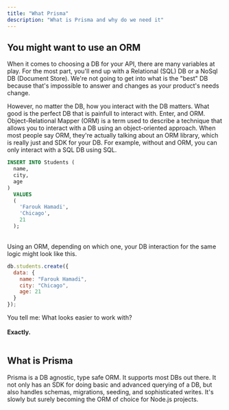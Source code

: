 ```yaml
---
title: "What Prisma"
description: "What is Prisma and why do we need it"
---
```


## You might want to use an ORM

When it comes to choosing a DB for your API, there are many variables at play. For the most part, you'll end up with a Relational (SQL) DB or a NoSql DB (Document Store). We're not going to get into what is the "best" DB because that's impossible to answer and changes as your product's needs change.

However, no matter the DB, how you interact with the DB matters. What good is the perfect DB that is painfull to interact with. Enter, and ORM. Object-Relational Mapper (ORM) is a term used to describe a technique that allows you to interact with a DB using an object-oriented approach. When most people say ORM, they're actually talking about an ORM library, which is really just and SDK for your DB. For example, without and ORM, you can only interact with a SQL DB using SQL.

```sql
INSERT INTO Students (
  name,
  city,
  age
)
  VALUES
  (
    'Farouk Hamadi',
    'Chicago',
    21
  );
```

<br>
Using an ORM, depending on which one, your DB interaction for the same logic might look like this.

```javascript
db.students.create({
  data: {
    name: "Farouk Hamadi",
    city: "Chicago",
    age: 21
  }
});
```

You tell me: What looks easier to work with?
<br>
<br>
**Exactly.**
<br>
<br>

## What is Prisma

Prisma is a DB agnostic, type safe ORM. It supports most DBs out there. It not only has an SDK for doing basic and advanced querying of a DB, but also handles schemas, migrations, seeding, and sophisticated writes. It's slowly but surely becoming the ORM of choice for Node.js projects.
